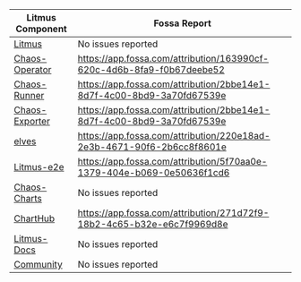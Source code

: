 |Litmus Component | Fossa Report |
|-----------------|--------------|
|[Litmus](https://github.com/litmuschaos/litmus) | No issues reported |
|[Chaos-Operator](https://github.com/litmuschaos/chaos-operator) | https://app.fossa.com/attribution/163990cf-620c-4d6b-8fa9-f0b67deebe52 | 
|[Chaos-Runner](https://github.com/litmuschaos/chart-runner) | https://app.fossa.com/attribution/2bbe14e1-8d7f-4c00-8bd9-3a70fd67539e | 
|[Chaos-Exporter](https://github.com/litmuschaos/chart-exporter) | https://app.fossa.com/attribution/2bbe14e1-8d7f-4c00-8bd9-3a70fd67539e | 
|[elves](https://github.com/litmuschaos/elves) | https://app.fossa.com/attribution/220e18ad-2e3b-4671-90f6-2b6cc8f8601e | 
|[Litmus-e2e](https://github.com/litmuschaos/litmus-e2e) |  https://app.fossa.com/attribution/5f70aa0e-1379-404e-b069-0e50636f1cd6 | 
|[Chaos-Charts](https://github.com/litmuschaos/chaos-charts) | No issues reported | 
|[ChartHub](https://github.com/litmuschaos/charthub.litmuschaos.io) | https://app.fossa.com/attribution/271d72f9-18b2-4c65-b32e-e6c7f9969d8e | 
|[Litmus-Docs](https://github.com/litmuschaos/litmus-docs) | No issues reported | 
|[Community](https://github.com/litmuschaos/community) | No issues reported | 

